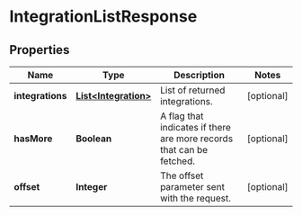 

# IntegrationListResponse

## Properties

Name | Type | Description | Notes
------------ | ------------- | ------------- | -------------
**integrations** | [**List&lt;Integration&gt;**](Integration.md) | List of returned integrations. |  [optional]
**hasMore** | **Boolean** | A flag that indicates if there are more records that can be fetched. |  [optional]
**offset** | **Integer** | The offset parameter sent with the request. |  [optional]



